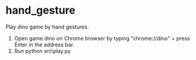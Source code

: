 # hand_gesture
Play dino game by hand gestures.

1. Open game dino on Chrome browser by typing "chrome://dino" + press Enter in the address bar.
2. Run python src\play.py

